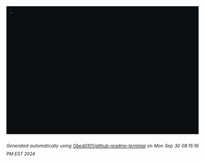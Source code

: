 <div align="justify">
<picture>
    <source media="(prefers-color-scheme: dark)" srcset="./output.gif">
    <source media="(prefers-color-scheme: light)" srcset="./output.gif">
    <img alt="GIFOS" src="output.gif">
</picture>

<sub><i>Generated automatically using [Obed0101/github-readme-terminal](https://github.com/Obed0101/github-readme-terminal) on Mon Sep 30 08:15:16 PM EST 2024</i></sub>

<!-- <details>
<summary>More details</summary>

</details> -->
</div>

<!-- Image deletion URL: NONE -->